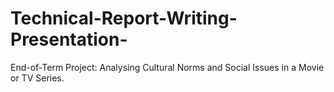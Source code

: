 # Technical-Report-Writing-Presentation-
End-of-Term Project: Analysing Cultural Norms and Social Issues in a Movie or TV Series.
